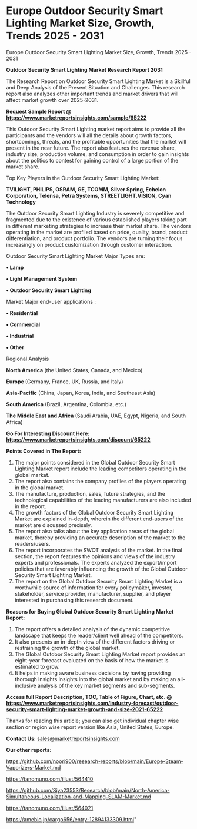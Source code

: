 # Europe Outdoor Security Smart Lighting Market Size, Growth, Trends 2025 - 2031
Europe Outdoor Security Smart Lighting Market Size, Growth, Trends 2025 - 2031

<strong>Outdoor Security Smart Lighting Market Research Report 2031</strong>

The Research Report on Outdoor Security Smart Lighting Market is a Skillful and Deep Analysis of the Present Situation and Challenges. This research report also analyzes other important trends and market drivers that will affect market growth over 2025-2031.

<strong>Request Sample Report @ <a href=https://www.marketreportsinsights.com/sample/65222>https://www.marketreportsinsights.com/sample/65222</a></strong>

This Outdoor Security Smart Lighting market report aims to provide all the participants and the vendors will all the details about growth factors, shortcomings, threats, and the profitable opportunities that the market will present in the near future. The report also features the revenue share, industry size, production volume, and consumption in order to gain insights about the politics to contest for gaining control of a large portion of the market share.

Top Key Players in the Outdoor Security Smart Lighting Market:

<strong>TVILIGHT, PHILIPS, OSRAM, GE, TCOMM, Silver Spring, Echelon Corporation, Telensa, Petra Systems, STREETLIGHT.VISION, Cyan Technology</strong>

The Outdoor Security Smart Lighting Industry is severely competitive and fragmented due to the existence of various established players taking part in different marketing strategies to increase their market share. The vendors operating in the market are profiled based on price, quality, brand, product differentiation, and product portfolio. The vendors are turning their focus increasingly on product customization through customer interaction.

Outdoor Security Smart Lighting Market Major Types are:

<strong>• Lamp

• Light Management System

• Outdoor Security Smart Lighting</strong>

Market Major end-user applications :

<strong>• Residential

• Commercial

• Industrial

• Other</strong>

Regional Analysis

</u><strong><b>North America</b></strong> (the United States, Canada, and Mexico)

<strong><b>Europe </b></strong>(Germany, France, UK, Russia, and Italy)

<strong><b>Asia-Pacific</b></strong> (China, Japan, Korea, India, and Southeast Asia)

<strong><b>South America</b></strong> (Brazil, Argentina, Colombia, etc.)

<strong><b>The Middle East and Africa</b></strong> (Saudi Arabia, UAE, Egypt, Nigeria, and South Africa)

<strong>Go For Interesting Discount Here: <a href=https://www.marketreportsinsights.com/discount/65222>https://www.marketreportsinsights.com/discount/65222</a></strong>

<strong>Points Covered in The Report:</strong>
<ol>
  <li>The major points considered in the Global Outdoor Security Smart Lighting Market report include the leading competitors operating in the global market.</li>
  <li>The report also contains the company profiles of the players operating in the global market.</li>
  <li>The manufacture, production, sales, future strategies, and the technological capabilities of the leading manufacturers are also included in the report.</li>
  <li>The growth factors of the Global Outdoor Security Smart Lighting Market are explained in-depth, wherein the different end-users of the market are discussed precisely.</li>
  <li>The report also talks about the key application areas of the global market, thereby providing an accurate description of the market to the readers/users.</li>
  <li>The report incorporates the SWOT analysis of the market. In the final section, the report features the opinions and views of the industry experts and professionals. The experts analyzed the export/import policies that are favorably influencing the growth of the Global Outdoor Security Smart Lighting Market.</li>
  <li>The report on the Global Outdoor Security Smart Lighting Market is a worthwhile source of information for every policymaker, investor, stakeholder, service provider, manufacturer, supplier, and player interested in purchasing this research document.</li>
</ol>
<strong>Reasons for Buying Global Outdoor Security Smart Lighting Market Report:</strong>

<ol>
  <li>The report offers a detailed analysis of the dynamic competitive landscape that keeps the reader/client well ahead of the competitors.</li>
  <li>It also presents an in-depth view of the different factors driving or restraining the growth of the global market.</li>
  <li>The Global Outdoor Security Smart Lighting Market report provides an eight-year forecast evaluated on the basis of how the market is estimated to grow.</li>
  <li>It helps in making aware business decisions by having providing thorough insights insights into the global market and by making an all-inclusive analysis of the key market segments and sub-segments.</li>
</ol>
<strong>Access full Report Description, TOC, Table of Figure, Chart, etc. @ <a href=https://www.marketreportsinsights.com/industry-forecast/outdoor-security-smart-lighting-market-growth-and-size-2021-65222>https://www.marketreportsinsights.com/industry-forecast/outdoor-security-smart-lighting-market-growth-and-size-2021-65222</a></strong>


Thanks for reading this article; you can also get individual chapter wise section or region wise report version like Asia, United States, Europe.

<strong>Contact Us:</strong>
sales@marketreportsinsights.com

<strong>Our other reports:</strong>

<a href=https://github.com/noori900/research-reports/blob/main/Europe-Steam-Vaporizers-Market.md>https://github.com/noori900/research-reports/blob/main/Europe-Steam-Vaporizers-Market.md</a>

<a href=https://tanomuno.com/illust/564410>https://tanomuno.com/illust/564410</a>

<a href=https://github.com/Siya23553/Research/blob/main/North-America-Simultaneous-Localization-and-Mapping-SLAM-Market.md>https://github.com/Siya23553/Research/blob/main/North-America-Simultaneous-Localization-and-Mapping-SLAM-Market.md</a>

<a href=https://tanomuno.com/illust/564021>https://tanomuno.com/illust/564021</a>

<a href=https://ameblo.jp/cargo656/entry-12894133309.html>https://ameblo.jp/cargo656/entry-12894133309.html</a>"
